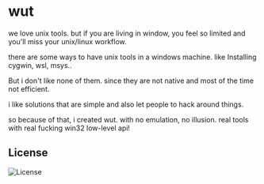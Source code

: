 # wut
we love unix tools. but if you are living in window, you feel so limited and you'll miss your unix/linux workflow.

there are some ways to have unix tools in a windows machine. like Installing cygwin, wsl, msys..

But i don't like none of them. since they are not native and most of the time not efficient.

i like solutions that are simple and also let people to hack around things.

so because of that, i created wut. with no emulation, no illusion. real tools with real fucking win32 low-level api!


## License
![License](https://img.shields.io/github/license/LinArcX/wut.svg)
